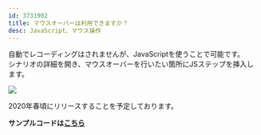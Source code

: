 ```yaml
---
id: 3731902
title: マウスオーバーは利用できますか？
desc: JavaScript、マウス操作
---
```


自動でレコーディングはされませんが、JavaScriptを使うことで可能です。<br>シナリオの詳細を開き、マウスオーバーを行いたい箇所にJSステップを挿入します。

![](https://downloads.intercomcdn.com/i/o/186680314/17e03381b41b8344f0cb7a49/_2019-09-25_2.01.22+%283%29.png)

2020年春頃にリリースすることを予定しております。<br>

**サンプルコードは**[**こちら**](https://github.com/autifyhq/autify-javascript-snippets/blob/master/snippets/mouseover.js)

#### <br>